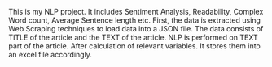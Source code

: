 This is my NLP project. It includes Sentiment Analysis, Readability, Complex Word count, Average Sentence length etc. First, the data is extracted using Web Scraping techniques to load data into a JSON file. The data consists of TITLE of the article and the TEXT of the article. NLP is performed on TEXT part of the article. After calculation of relevant variables. It stores them into an excel file accordingly.
